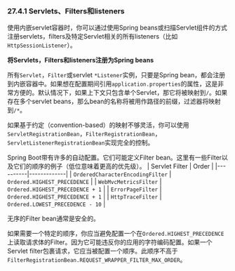 ### 27.4.1 Servlets、Filters和listeners

使用内嵌servlet容器时，你可以通过使用Spring beans或扫描Servlet组件的方式注册servlets，filters及特定Servlet相关的所有listeners（比如`HttpSessionListener`）。

**将Servlets，Filters和listeners注册为Spring beans**

所有`Servlet`，`Filter`或servlet `*Listener`实例，只要是Spring bean，都会注册到内嵌容器中。如果想在配置期间引用`application.properties`的属性，这是非常方便的。默认情况下，如果上下文只包含单个Servlet，那它将被映射到`/`。如果存在多个servlet beans，那么bean的名称将被用作路径的前缀，过滤器将映射到`/*`。
    
如果基于约定（convention-based）的映射不够灵活，你可以使用`ServletRegistrationBean`，`FilterRegistrationBean`，`ServletListenerRegistrationBean`实现完全的控制。

Spring Boot带有许多的自动配置。它们可能定义Filter bean。这里有一些Filter以及它们的顺序的例子（低位意味着更高的优先级）。
| Servlet Filter  |  Order  |
|----------|-------------|
| `OrderedCharacterEncodingFilter` |  `Ordered.HIGHEST_PRECEDENCE` |
| `WebMvcMetricsFilter` |    `Ordered.HIGHEST_PRECEDENCE + 1`   |
| `ErrorPageFilter` | `Ordered.HIGHEST_PRECEDENCE + 1` |
| `HttpTraceFilter` | `Ordered.LOWEST_PRECEDENCE - 10` |

无序的Filter bean通常是安全的。

如果需要一个特定的顺序，你应当避免配置一个在`Ordered.HIGHEST_PRECEDENCE`上读取请求体的Filter。因为它可能违反你的应用的字符编码配置。如果一个Servlet filter包裹请求，它应当被配置一个顺序。此顺序不高于`FilterRegistrationBean.REQUEST_WRAPPER_FILTER_MAX_ORDER`。
